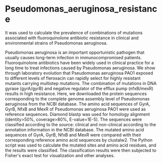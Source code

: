 # Pseudomonas_aeruginosa_resistance
It was used to calculate the prevalence of combinations of mutations associated with fluoroquinolone antibiotic resistance in clinical and environmental strains of Pseudomonas aeruginosa.

Pseudomonas aeruginosa is an important opportunistic pathogen that usually causes long-term infection in immunocompromised patients. Fluoroquinolone antibiotics have been widely used in clinical practice for a long time to treat infections caused by Pseudomonas aeruginosa. We show through laboratory evolution that Pseudomonas aeruginosa PAO1 exposed to different levels of fleroxacin can rapidly select for highly resistant mutants carrying multistep mutations. The combination of mutations in DNA gyrase (gyrA/gyrB) and negative regulator of the efflux pump (nfxB/mexR) results in high resistance. Here, we downloaded the protein sequences corresponding to the complete genome assembly level of Pseudomonas aeruginosa from the NCBI database. The amino acid sequences of GyrA, GyrB, NfxB and MexR of Pseudomonas aeruginosa PAO1 were used as reference sequences. Diamond blastp was used for homology alignment (identity>50%, coverage>80%, E-value=1E-5). The sequences were classified according to the source: clinical and non-clinical according to the annotation information in the NCBI database. The mutated amino acid sequences of GyrA, GyrB, NfxB and MexR were compared with their corresponding reference amino acid sequences by clustalw2. The Python script was used to calculate the mutated sites and amino acid residues, and the results were classified. The classification results were then subjected to Fisher's exact test for visualization and other analyses.
